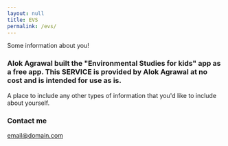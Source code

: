 ```yaml
---
layout: null
title: EVS
permalink: /evs/
---
```


Some information about you!

### Alok Agrawal built the "Environmental Studies for kids" app as a free app. This SERVICE is provided by Alok Agrawal at no cost and is intended for use as is.

A place to include any other types of information that you'd like to include about yourself.

### Contact me

[email@domain.com](mailto:email@domain.com)